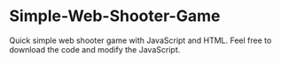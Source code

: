 # Simple-Web-Shooter-Game
Quick simple web shooter game with JavaScript and HTML. Feel free to download the code and modify the JavaScript.

